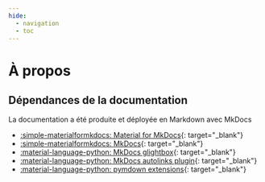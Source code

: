 ```yaml
---
hide:
  - navigation
  - toc
---
```


# À propos


## Dépendances de la documentation

La documentation a été produite et déployée en Markdown avec MkDocs

- [:simple-materialformkdocs: Material for MkDocs](https://squidfunk.github.io/mkdocs-material){: target="_blank"}
- [:simple-materialformkdocs: MkDocs](https://www.mkdocs.org/){: target="_blank"}
- [:material-language-python: MkDocs glightbox](https://pypi.org/project/mkdocs-glightbox/){: target="_blank"}
- [:material-language-python: MkDocs autolinks plugin](https://github.com/zachhannum/mkdocs-autolinks-plugin){: target="_blank"}
- [:material-language-python: pymdown extensions](https://pypi.org/project/pymdown-extensions/){: target="_blank"}